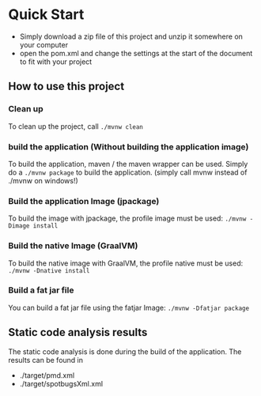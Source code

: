 # Quick Start

- Simply download a zip file of this project and unzip it somewhere on your computer
- open the pom.xml and change the settings at the start of the document to fit with your project

## How to use this project

### Clean up

To clean up the project, call
```./mvnw clean```

### build the application (Without building the application image)

To build the application, maven / the maven wrapper can be used. Simply do a
```./mvnw package```
to build the application.
(simply call mvnw instead of ./mvnw on windows!)

### Build the application Image (jpackage)

To build the image with jpackage, the profile image must be used:
```./mvnw -Dimage install```

### Build the native Image (GraalVM)

To build the native image with GraalVM, the profile native must be used:
```./mvnw -Dnative install```

### Build a fat jar file

You can build a fat jar file using the fatjar Image:
```./mvnw -Dfatjar package```

## Static code analysis results

The static code analysis is done during the build of the application. The results can be found in
- ./target/pmd.xml
- ./target/spotbugsXml.xml
